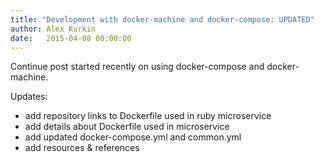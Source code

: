 ```yaml
---
title: "Development with docker-machine and docker-compose: UPDATED"
author: Alex Kurkin
date:   2015-04-08 00:00:00
---
```

Continue post started recently on using docker-compose and docker-machine.

Updates:

- add repository links to Dockerfile used in ruby microservice
- add details about Dockerfile used in microservice
- add updated docker-compose.yml and common.yml
- add resources & references